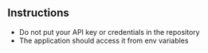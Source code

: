 ## Instructions

 - Do not put your API key or credentials in the repository
 - The application should access it from env variables